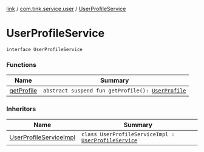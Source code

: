 [link](../../index.md) / [com.tink.service.user](../index.md) / [UserProfileService](./index.md)

# UserProfileService

`interface UserProfileService`

### Functions

| Name | Summary |
|---|---|
| [getProfile](get-profile.md) | `abstract suspend fun getProfile(): `[`UserProfile`](../../com.tink.model.user/-user-profile/index.md) |

### Inheritors

| Name | Summary |
|---|---|
| [UserProfileServiceImpl](../-user-profile-service-impl/index.md) | `class UserProfileServiceImpl : `[`UserProfileService`](./index.md) |
